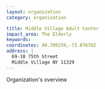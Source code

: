 ```yaml
---
layout: organization
category: organization

title: Middle Village Adult Center
impact_area: The Elderly
keywords: 
coordinates: 40.709259,-73.876762
address: |
  69-10 75th Street
  Middle Village NY 11329
---
```

Organization's overview
